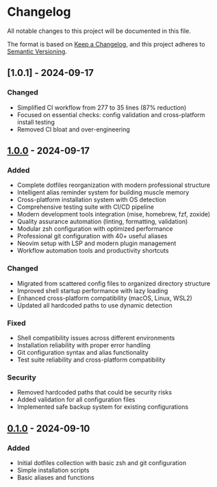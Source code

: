 # Changelog

All notable changes to this project will be documented in this file.

The format is based on [Keep a Changelog](https://keepachangelog.com/en/1.0.0/),
and this project adheres to [Semantic Versioning](https://semver.org/spec/v2.0.0.html).

## [1.0.1] - 2024-09-17

### Changed
- Simplified CI workflow from 277 to 35 lines (87% reduction)
- Focused on essential checks: config validation and cross-platform install testing
- Removed CI bloat and over-engineering

## [1.0.0] - 2024-09-17

### Added
- Complete dotfiles reorganization with modern professional structure
- Intelligent alias reminder system for building muscle memory
- Cross-platform installation system with OS detection
- Comprehensive testing suite with CI/CD pipeline
- Modern development tools integration (mise, homebrew, fzf, zoxide)
- Quality assurance automation (linting, formatting, validation)
- Modular zsh configuration with optimized performance
- Professional git configuration with 40+ useful aliases
- Neovim setup with LSP and modern plugin management
- Workflow automation tools and productivity shortcuts

### Changed
- Migrated from scattered config files to organized directory structure
- Improved shell startup performance with lazy loading
- Enhanced cross-platform compatibility (macOS, Linux, WSL2)
- Updated all hardcoded paths to use dynamic detection

### Fixed
- Shell compatibility issues across different environments
- Installation reliability with proper error handling
- Git configuration syntax and alias functionality
- Test suite reliability and cross-platform compatibility

### Security
- Removed hardcoded paths that could be security risks
- Added validation for all configuration files
- Implemented safe backup system for existing configurations

## [0.1.0] - 2024-09-10

### Added
- Initial dotfiles collection with basic zsh and git configuration
- Simple installation scripts
- Basic aliases and functions

[1.0.0]: https://github.com/vnykmshr/dotfiles/releases/tag/v1.0.0
[0.1.0]: https://github.com/vnykmshr/dotfiles/releases/tag/v0.1.0